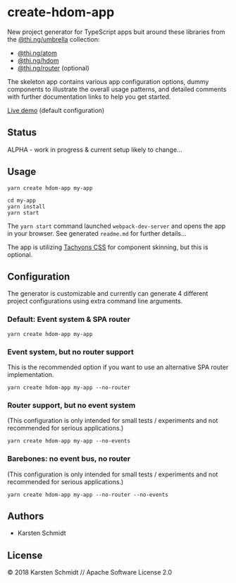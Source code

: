 # create-hdom-app

New project generator for TypeScript apps buit around these libraries from the [@thi.ng/umbrella](https://github.com/thi-ng/umbrella/) collection:

- [@thi.ng/atom](https://github.com/thi-ng/umbrella/tree/master/packages/atom)
- [@thi.ng/hdom](https://github.com/thi-ng/umbrella/tree/master/packages/hdom)
- [@thi.ng/router](https://github.com/thi-ng/umbrella/tree/master/packages/router) (optional)

The skeleton app contains various app configuration options, dummy components to illustrate the overall usage patterns, and detailed comments with further documentation links to help you get started.

[Live demo](http://demo.thi.ng/umbrella/create-hdom-app) (default configuration)

## Status

ALPHA - work in progress & current setup likely to change... 

## Usage

```
yarn create hdom-app my-app

cd my-app
yarn install
yarn start
```

The `yarn start` command launched `webpack-dev-server` and opens the app in your browser. See generated `readme.md` for further details...

The app is utilizing [Tachyons CSS](https://github.com/tachyons-css/tachyons/) for component skinning, but this is optional.

## Configuration

The generator is customizable and currently can generate 4 different
project configurations using extra command line arguments.

### Default: Event system & SPA router

```
yarn create hdom-app my-app
```

### Event system, but no router support

This is the recommended option if you want to use an alternative SPA router implementation.

```
yarn create hdom-app my-app --no-router
```

### Router support, but no event system

(This configuration is only intended for small tests / experiments and
not recommended for serious applications.)

```
yarn create hdom-app my-app --no-events
```

### Barebones: no event bus, no router

(This configuration is only intended for small tests / experiments and
not recommended for serious applications.)

```
yarn create hdom-app my-app --no-router --no-events
```

## Authors

- Karsten Schmidt

## License

&copy; 2018 Karsten Schmidt // Apache Software License 2.0
